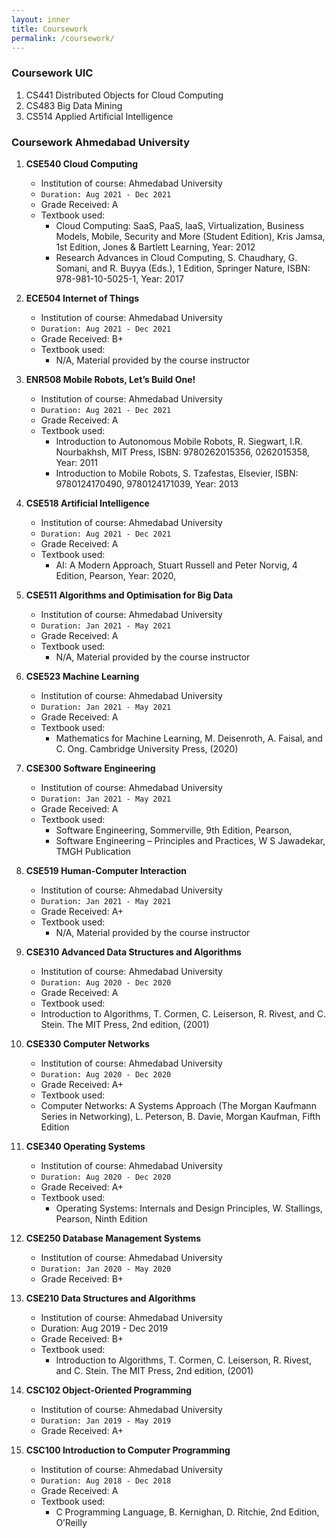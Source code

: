 ```yaml
---
layout: inner
title: Coursework
permalink: /coursework/
---
```

### Coursework UIC

1. CS441 Distributed Objects for Cloud Computing
2. CS483 Big Data Mining 
3. CS514 Applied Artificial Intelligence

### Coursework Ahmedabad University

1. **CSE540 Cloud Computing**

   - Institution of course: Ahmedabad University
   - `Duration: Aug 2021 - Dec 2021`
   - Grade Received: A
   - Textbook used:
     - Cloud Computing: SaaS, PaaS, IaaS, Virtualization, Business Models, Mobile, Security and More (Student Edition), Kris Jamsa, 1st Edition, Jones & Bartlett Learning, Year: 2012
     - Research Advances in Cloud Computing, S. Chaudhary, G. Somani, and R. Buyya (Eds.), 1 Edition, Springer Nature, ISBN: 978-981-10-5025-1, Year: 2017

1. **ECE504 Internet of Things**

   - Institution of course: Ahmedabad University
   - `Duration: Aug 2021 - Dec 2021`
   - Grade Received: B+
   - Textbook used:
     - N/A, Material provided by the course instructor

1. **ENR508 Mobile Robots, Let’s Build One!**

   - Institution of course: Ahmedabad University
   - `Duration: Aug 2021 - Dec 2021`
   - Grade Received: A
   - Textbook used:
     - Introduction to Autonomous Mobile Robots, R. Siegwart, I.R. Nourbakhsh, MIT Press, ISBN: 9780262015356, 0262015358, Year: 2011
     - Introduction to Mobile Robots, S. Tzafestas, Elsevier, ISBN: 9780124170490, 9780124171039, Year: 2013

1. **CSE518 Artificial Intelligence**

   - Institution of course: Ahmedabad University
   - `Duration: Aug 2021 - Dec 2021`
   - Grade Received: A
   - Textbook used:
     - AI: A Modern Approach, Stuart Russell and Peter Norvig, 4 Edition, Pearson, Year: 2020,

1. **CSE511 Algorithms and Optimisation for Big Data**

   - Institution of course: Ahmedabad University
   - `Duration: Jan 2021 - May 2021`
   - Grade Received: A
   - Textbook used:
     - N/A, Material provided by the course instructor

1. **CSE523 Machine Learning**

   - Institution of course: Ahmedabad University
   - `Duration: Jan 2021 - May 2021`
   - Grade Received: A
   - Textbook used:
     - Mathematics for Machine Learning, M. Deisenroth, A. Faisal, and C. Ong. Cambridge University Press, (2020)

1. **CSE300 Software Engineering**

   - Institution of course: Ahmedabad University
   - `Duration: Jan 2021 - May 2021`
   - Grade Received: A
   - Textbook used:
     - Software Engineering, Sommerville, 9th Edition, Pearson,
     - Software Engineering – Principles and Practices, W S Jawadekar, TMGH Publication

1. **CSE519 Human-Computer Interaction**

   - Institution of course: Ahmedabad University
   - `Duration: Jan 2021 - May 2021`
   - Grade Received: A+
   - Textbook used:
     - N/A, Material provided by the course instructor

1. **CSE310 Advanced Data Structures and Algorithms**

   - Institution of course: Ahmedabad University
   - `Duration: Aug 2020 - Dec 2020`
   - Grade Received: A
   - Textbook used:
   - Introduction to Algorithms, T. Cormen, C. Leiserson, R. Rivest, and C. Stein. The MIT Press, 2nd edition, (2001)

1. **CSE330 Computer Networks**

   - Institution of course: Ahmedabad University
   - `Duration: Aug 2020 - Dec 2020`
   - Grade Received: A+
   - Textbook used:
   - Computer Networks: A Systems Approach (The Morgan Kaufmann Series in Networking), L. Peterson, B. Davie, Morgan Kaufman, Fifth Edition

1. **CSE340 Operating Systems**

   - Institution of course: Ahmedabad University
   - `Duration: Aug 2020 - Dec 2020`
   - Grade Received: A+
   - Textbook used:
     - Operating Systems: Internals and Design Principles, W. Stallings, Pearson, Ninth Edition

1. **CSE250 Database Management Systems**

   - Institution of course: Ahmedabad University
   - `Duration: Jan 2020 - May 2020`
   - Grade Received: B+

1. **CSE210 Data Structures and Algorithms**

   - Institution of course: Ahmedabad University
   - Duration: Aug 2019 - Dec 2019
   - Grade Received: B+
   - Textbook used:
     - Introduction to Algorithms, T. Cormen, C. Leiserson, R. Rivest, and C. Stein. The MIT Press, 2nd edition, (2001)

1. **CSC102 Object-Oriented Programming**

   - Institution of course: Ahmedabad University
   - `Duration: Jan 2019 - May 2019`
   - Grade Received: A+

1. **CSC100 Introduction to Computer Programming**
   - Institution of course: Ahmedabad University
   - `Duration: Aug 2018 - Dec 2018`
   - Grade Received: A
   - Textbook used:
     - C Programming Language, B. Kernighan, D. Ritchie, 2nd Edition, O’Reilly
